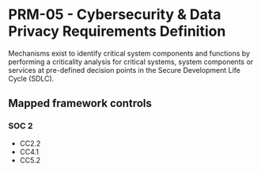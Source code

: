 # PRM-05 - Cybersecurity & Data Privacy Requirements Definition
Mechanisms exist to identify critical system components and functions by performing a criticality analysis for critical systems, system components or services at pre-defined decision points in the Secure Development Life Cycle (SDLC). 
## Mapped framework controls
### SOC 2
- CC2.2
- CC4.1
- CC5.2